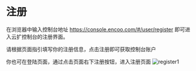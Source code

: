  # 注册

在浏览器中输入控制台地址 https://console.encoo.com/#/user/register  即可进入云扩控制台的注册界面。

请根据页面指引填写你的注册信息，点击注册即可获取控制台账户

你也可在登陆页面，通过点击页面右下注册按钮，进入注册页面
 ![register1](https://docimages.blob.core.chinacloudapi.cn/images/Console/%E7%99%BB%E5%BD%95%E5%8F%8A%E6%B3%A8%E5%86%8C/%E6%B3%A8%E5%86%8C%E9%A1%B5%E9%9D%A2.png)



